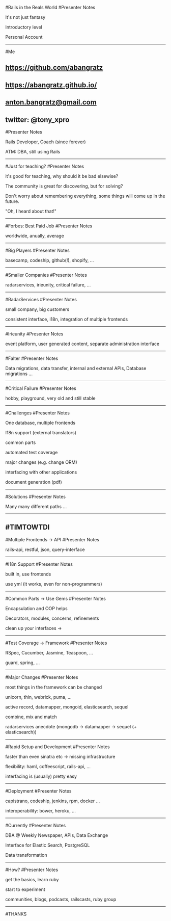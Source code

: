 #Rails in the Reals World
#Presenter Notes

It's not just fantasy

Introductory level

Personal Account

---
#Me

## https://github.com/abangratz
## https://abangratz.github.io/
## anton.bangratz@gmail.com
## twitter: @tony_xpro
#Presenter Notes

Rails Developer, Coach (since forever)

ATM: DBA, still using Rails

---
#Just for teaching?
#Presenter Notes

it's good for teaching, why should it be bad elsewise?

The community is great for discovering, but for solving?

Don't worry about remembering everything, some things will come up in the future.

"Oh, I heard about that!"

---
#Forbes: Best Paid Job
#Presenter Notes

worldwide, anually, average

---
#Big Players
#Presenter Notes

basecamp, codeship, github(!), shopify, ...

---
#Smaller Companies
#Presenter Notes

radarservices, irieunity, critical failure, ...

---
#RadarServices
#Presenter Notes

small company, big customers

consistent interface, i18n, integration of multiple frontends

---
#Irieunity
#Presenter Notes

event platform, user generated content, separate administration interface

---
#Falter
#Presenter Notes

Data migrations, data transfer, internal and external APIs, Database migrations ...

---
#Critical Failure
#Presenter Notes

hobby, playground, very old and still stable

---
#Challenges
#Presenter Notes

One database, multiple frontends

I18n support (external translators)

common parts

automated test coverage

major changes (e.g. change ORM)

interfacing with other applications

document generation (pdf)

---
#Solutions
#Presenter Notes

Many many different paths ...

---
#TIMTOWTDI
---
#Multiple Frontends -> API
#Presenter Notes

rails-api, restful, json, query-interface

---
#I18n Support
#Presenter Notes

built in, use frontends

use yml (it works, even for non-programmers)

---
#Common Parts -> Use Gems
#Presenter Notes

Encapsulation and OOP helps

Decorators, modules, concerns, refinements

clean up your interfaces ->

---
#Test Coverage -> Framework
#Presenter Notes

RSpec, Cucumber, Jasmine, Teaspoon, ...

guard, spring, ...

---
#Major Changes
#Presenter Notes

most things in the framework can be changed

unicorn, thin, webrick, puma, ...

active record, datamapper, mongoid, elasticsearch, sequel

combine, mix and match

radarservices anecdote (mongodb -> datamapper -> sequel (+ elasticsearch))

---
#Rapid Setup and Development
#Presenter Notes

faster than even sinatra etc -> missing infrastructure

flexibility: haml, coffeescript, rails-api, ...

interfacing is (usually) pretty easy

---
#Deployment
#Presenter Notes

capistrano, codeship, jenkins, rpm, docker ...

interoperability: bower, heroku, ...

---
#Currently
#Presenter Notes

DBA @ Weekly Newspaper, APIs, Data Exchange

Interface for Elastic Search, PostgreSQL

Data transformation

---
#How?
#Presenter Notes

get the basics, learn ruby

start to experiment

communities, blogs, podcasts, railscasts, ruby group

---
#THANKS
